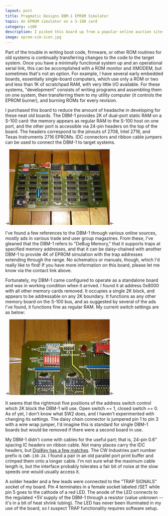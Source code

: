```yaml
---
layout: post
title: Pragmatic Designs DBM-1 EPROM Simulator
topic: An EPROM simulator on a S-100 card
category: s100
description: I picked this board up from a popular online auction site with no documentation or cables. It's an EPROM simulator -- it can replace two 1K EPROMs or a single 2K EPROM with RAM for rapid development without the need to program/erase EPROMs. A handy board, but no one has information on it!
image: eprom-sim-icon.jpg
---
```


Part of the trouble in writing boot code, firmware, or other ROM routines for old systems is continually transferring changes to the code to the target system. Once you have a minimally functional system up and an operational serial link, this can be accomplished with a ROM monitor and XMODEM, but sometimes that's not an option. For example, I have several early embedded boards, essentially single-board computers, which use only a ROM or two and less than 1K of scratchpad RAM, with very little I/O available. For these systems, "development" consists of writing programs and assembling them on one system, then transferring them to my utility computer (it controls the EPROM burner), and burning ROMs for every revision.

I purchased this board to reduce the amount of headache in developing for these neat old boards. The DBM-1 provides 2K of dual-port static RAM on a S-100 card: the memory appears as regular RAM to the S-100 host on one port, and the other port is accessible via 24-pin headers on the top of the board. The headers correspond to the pinouts of 2708, Intel 2716, and Texas Instruments 2716 EPROMs. IDC connectors and ribbon cable jumpers can be used to connect the DBM-1 to target systems.

->[![DBM-1 S100 card](/images/s100/eprom_sim/scaled/front.jpg)](/images/s100/eprom_sim/front.jpg)<-

I've found a few references to the DBM-1 through various online sources, mostly ads in various trade and user group magazines. From these, I've gleaned that the DBM-1 refers to "DeBug Memory," that it supports traps at specified memory addresses, and that it can be daisy-chained with another DBM-1 to provide 4K of EPROM simulation with the trap addresses extending through the range. No schematics or manuals, though, which I'd really like to find! If you have more information on this board, please let me know via the contact link above.

Fortunately, my DBM-1 came configured to operate as a standalone board and was in working condition when it arrived. I found it at address 0x8000 with all other memory cards removed. It occupies a single 2K block, and appears to be addressable on any 2K boundary. It functions as any other memory board on the S-100 bus, and as suggested by several of the ads I've found, it functions fine as regular RAM. My current switch settings are as below:

->[![Switch settings](/images/s100/eprom_sim/scaled/switches.jpg)](/images/s100/eprom_sim/switches.jpg)<-

It seems that the rightmost five positions of the address switch control which 2K block the DBM-1 will use. Open switch == 1, closed switch == 0. As of yet, I don't know what SW2 does, and I haven't experimented with changing its settings. The daisy chain connector is jumpered pin 1 to pin 3 with a wire wrap jumper, I'd imagine this is standard for single DBM-1 boards but would be removed if there were a second board in use.

My DBM-1 didn't come with cables for the useful part; that is, 24-pin 0.6" spacing IC headers on ribbon cable. Not many places carry the IDC headers, but [DigiKey has a few matches](http://www.digikey.com/product-search/en?pv88=29&FV=fff40016%2Cfff802f9%2C1140050%2C1680002&k=24+pin+idc&mnonly=0&newproducts=0&ColumnSort=0&page=1&quantity=0&ptm=0&fid=0&pageSize=25). The CW Industries part number prefix is `CWR-130-24`. I found a pair in an old parallel port print buffer and crimped them onto a longer cable. I'm not sure what the maximum cable length is, but the interface probably tolerates a fair bit of noise at the slow speeds one would usually access it.

A solder header and a few leads were connected to the "TRAP SIGNALS" socket of my board. Pin 4 terminates in a female socket labeled /SET while pin 5 goes to the cathode of a red LED. The anode of the LED connects to the regulated +5V supply of the DBM-1 through a resistor (value unknown -- it's in a bit of heat shrink tubing). The LED has never been illuminated in my use of the board, so I suspect TRAP functionality requires software setup.

